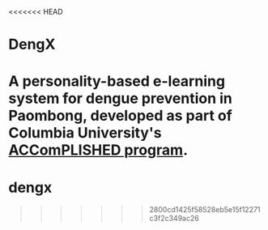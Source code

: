 <<<<<<< HEAD
# DengX

A personality-based e-learning system for dengue prevention in Paombong, developed as part of Columbia University's [ACComPLISHED program](https://www.neurology.columbia.edu/education/additional-educational-programs/adolescents-caring-community-promoting-literacy-insurance-stroke-health-education-emergencies-and-dementia-accomplished). 
=======
# dengx
>>>>>>> 2800cd1425f58528eb5e15f12271c3f2c349ac26
